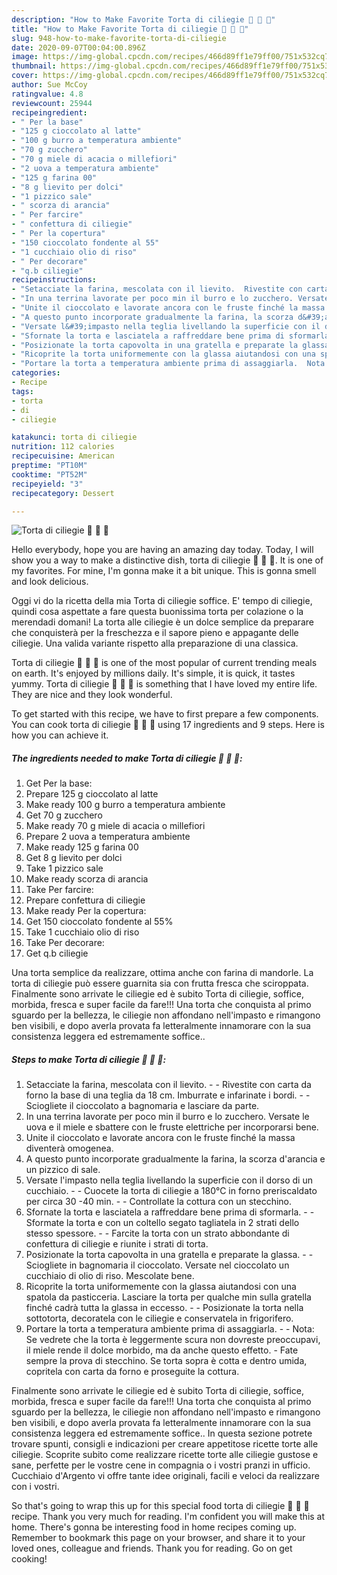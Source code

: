 ```yaml
---
description: "How to Make Favorite Torta di ciliegie 🍒 🍒 🍒"
title: "How to Make Favorite Torta di ciliegie 🍒 🍒 🍒"
slug: 948-how-to-make-favorite-torta-di-ciliegie
date: 2020-09-07T00:04:00.896Z
image: https://img-global.cpcdn.com/recipes/466d89ff1e79ff00/751x532cq70/torta-di-ciliegie-🍒-🍒-🍒-recipe-main-photo.jpg
thumbnail: https://img-global.cpcdn.com/recipes/466d89ff1e79ff00/751x532cq70/torta-di-ciliegie-🍒-🍒-🍒-recipe-main-photo.jpg
cover: https://img-global.cpcdn.com/recipes/466d89ff1e79ff00/751x532cq70/torta-di-ciliegie-🍒-🍒-🍒-recipe-main-photo.jpg
author: Sue McCoy
ratingvalue: 4.8
reviewcount: 25944
recipeingredient:
- " Per la base"
- "125 g cioccolato al latte"
- "100 g burro a temperatura ambiente"
- "70 g zucchero"
- "70 g miele di acacia o millefiori"
- "2 uova a temperatura ambiente"
- "125 g farina 00"
- "8 g lievito per dolci"
- "1 pizzico sale"
- " scorza di arancia"
- " Per farcire"
- " confettura di ciliegie"
- " Per la copertura"
- "150 cioccolato fondente al 55"
- "1 cucchiaio olio di riso"
- " Per decorare"
- "q.b ciliegie"
recipeinstructions:
- "Setacciate la farina, mescolata con il lievito.  Rivestite con carta da forno la base di una teglia da 18 cm. Imburrate e infarinate i bordi.  Sciogliete il cioccolato a bagnomaria e lasciare da parte."
- "In una terrina lavorate per poco min il burro e lo zucchero. Versate le uova e il miele e sbattere con le fruste elettriche per incorporarsi bene."
- "Unite il cioccolato e lavorate ancora con le fruste finché la massa diventerà omogenea."
- "A questo punto incorporate gradualmente la farina, la scorza d&#39;arancia e un pizzico di sale."
- "Versate l&#39;impasto nella teglia livellando la superficie con il dorso di un cucchiaio.  Cuocete la torta di ciliegie a 180°C in forno preriscaldato per circa 30 -40 min.  Controllate la cottura con un stecchino."
- "Sfornate la torta e lasciatela a raffreddare bene prima di sformarla.  Sformate la torta e con un coltello segato tagliatela in 2 strati dello stesso spessore.   Farcite la torta con un strato abbondante di confettura di ciliegie e riunite i strati di torta."
- "Posizionate la torta capovolta in una gratella e preparate la glassa.  Sciogliete in bagnomaria il cioccolato. Versate nel cioccolato un cucchiaio di olio di riso. Mescolate bene."
- "Ricoprite la torta uniformemente con la glassa aiutandosi con una spatola da pasticceria. Lasciare la torta per qualche min sulla gratella finché cadrà tutta la glassa in eccesso.   Posizionate la torta nella sottotorta, decoratela con le ciliegie e conservatela in frigorifero."
- "Portare la torta a temperatura ambiente prima di assaggiarla.  Nota: Se vedrete che la torta è leggermente scura non dovreste preoccupavi, il miele rende il dolce morbido, ma da anche questo effetto.  Fate sempre la prova di stecchino. Se torta sopra è cotta e dentro umida, copritela con carta da forno e proseguite la cottura."
categories:
- Recipe
tags:
- torta
- di
- ciliegie

katakunci: torta di ciliegie 
nutrition: 112 calories
recipecuisine: American
preptime: "PT10M"
cooktime: "PT52M"
recipeyield: "3"
recipecategory: Dessert

---
```



![Torta di ciliegie 🍒 🍒 🍒](https://img-global.cpcdn.com/recipes/466d89ff1e79ff00/751x532cq70/torta-di-ciliegie-🍒-🍒-🍒-recipe-main-photo.jpg)

Hello everybody, hope you are having an amazing day today. Today, I will show you a way to make a distinctive dish, torta di ciliegie 🍒 🍒 🍒. It is one of my favorites. For mine, I'm gonna make it a bit unique. This is gonna smell and look delicious.

Oggi vi do la ricetta della mia Torta di ciliegie soffice. E&#39; tempo di ciliegie, quindi cosa aspettate a fare questa buonissima torta per colazione o la merendadi domani! La torta alle ciliegie è un dolce semplice da preparare che conquisterà per la freschezza e il sapore pieno e appagante delle ciliegie. Una valida variante rispetto alla preparazione di una classica.

Torta di ciliegie 🍒 🍒 🍒 is one of the most popular of current trending meals on earth. It's enjoyed by millions daily. It's simple, it is quick, it tastes yummy. Torta di ciliegie 🍒 🍒 🍒 is something that I have loved my entire life. They are nice and they look wonderful.


To get started with this recipe, we have to first prepare a few components. You can cook torta di ciliegie 🍒 🍒 🍒 using 17 ingredients and 9 steps. Here is how you can achieve it.

<!--inarticleads1-->

##### The ingredients needed to make Torta di ciliegie 🍒 🍒 🍒:

1. Get  Per la base:
1. Prepare 125 g cioccolato al latte
1. Make ready 100 g burro a temperatura ambiente
1. Get 70 g zucchero
1. Make ready 70 g miele di acacia o millefiori
1. Prepare 2 uova a temperatura ambiente
1. Make ready 125 g farina 00
1. Get 8 g lievito per dolci
1. Take 1 pizzico sale
1. Make ready  scorza di arancia
1. Take  Per farcire:
1. Prepare  confettura di ciliegie
1. Make ready  Per la copertura:
1. Get 150 cioccolato fondente al 55%
1. Take 1 cucchiaio olio di riso
1. Take  Per decorare:
1. Get q.b ciliegie


Una torta semplice da realizzare, ottima anche con farina di mandorle. La torta di ciliegie può essere guarnita sia con frutta fresca che sciroppata. Finalmente sono arrivate le ciliegie ed è subito Torta di ciliegie, soffice, morbida, fresca e super facile da fare!!! Una torta che conquista al primo sguardo per la bellezza, le ciliegie non affondano nell&#39;impasto e rimangono ben visibili, e dopo averla provata fa letteralmente innamorare con la sua consistenza leggera ed estremamente soffice.. 

<!--inarticleads2-->

##### Steps to make Torta di ciliegie 🍒 🍒 🍒:

1. Setacciate la farina, mescolata con il lievito. -  - Rivestite con carta da forno la base di una teglia da 18 cm. Imburrate e infarinate i bordi. -  - Sciogliete il cioccolato a bagnomaria e lasciare da parte.
1. In una terrina lavorate per poco min il burro e lo zucchero. Versate le uova e il miele e sbattere con le fruste elettriche per incorporarsi bene.
1. Unite il cioccolato e lavorate ancora con le fruste finché la massa diventerà omogenea.
1. A questo punto incorporate gradualmente la farina, la scorza d&#39;arancia e un pizzico di sale.
1. Versate l&#39;impasto nella teglia livellando la superficie con il dorso di un cucchiaio. -  - Cuocete la torta di ciliegie a 180°C in forno preriscaldato per circa 30 -40 min. -  - Controllate la cottura con un stecchino.
1. Sfornate la torta e lasciatela a raffreddare bene prima di sformarla. -  - Sformate la torta e con un coltello segato tagliatela in 2 strati dello stesso spessore.  -  - Farcite la torta con un strato abbondante di confettura di ciliegie e riunite i strati di torta.
1. Posizionate la torta capovolta in una gratella e preparate la glassa. -  - Sciogliete in bagnomaria il cioccolato. Versate nel cioccolato un cucchiaio di olio di riso. Mescolate bene.
1. Ricoprite la torta uniformemente con la glassa aiutandosi con una spatola da pasticceria. Lasciare la torta per qualche min sulla gratella finché cadrà tutta la glassa in eccesso.  -  - Posizionate la torta nella sottotorta, decoratela con le ciliegie e conservatela in frigorifero.
1. Portare la torta a temperatura ambiente prima di assaggiarla. -  - Nota: Se vedrete che la torta è leggermente scura non dovreste preoccupavi, il miele rende il dolce morbido, ma da anche questo effetto.  - Fate sempre la prova di stecchino. Se torta sopra è cotta e dentro umida, copritela con carta da forno e proseguite la cottura.


Finalmente sono arrivate le ciliegie ed è subito Torta di ciliegie, soffice, morbida, fresca e super facile da fare!!! Una torta che conquista al primo sguardo per la bellezza, le ciliegie non affondano nell&#39;impasto e rimangono ben visibili, e dopo averla provata fa letteralmente innamorare con la sua consistenza leggera ed estremamente soffice.. In questa sezione potrete trovare spunti, consigli e indicazioni per creare appetitose ricette torte alle ciliegie. Scoprite subito come realizzare ricette torte alle ciliegie gustose e sane, perfette per le vostre cene in compagnia o i vostri pranzi in ufficio. Cucchiaio d&#39;Argento vi offre tante idee originali, facili e veloci da realizzare con i vostri. 

So that's going to wrap this up for this special food torta di ciliegie 🍒 🍒 🍒 recipe. Thank you very much for reading. I'm confident you will make this at home. There's gonna be interesting food in home recipes coming up. Remember to bookmark this page on your browser, and share it to your loved ones, colleague and friends. Thank you for reading. Go on get cooking!
